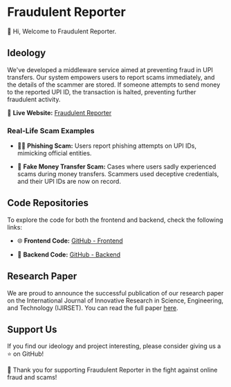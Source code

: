 # Fraudulent Reporter

👋 Hi, Welcome to Fraudulent Reporter.

## Ideology

We've developed a middleware service aimed at preventing fraud in UPI transfers. Our system empowers users to report scams immediately, and the details of the scammer are stored. If someone attempts to send money to the reported UPI ID, the transaction is halted, preventing further fraudulent activity.

🚀 **Live Website:** [Fraudulent Reporter](https://gigskyfrontend-main-nu1q.vercel.app/)

### Real-Life Scam Examples

- 🕵️‍♂️ **Phishing Scam:** Users report phishing attempts on UPI IDs, mimicking official entities.

- 💸 **Fake Money Transfer Scam:** Cases where users sadly experienced scams during money transfers. Scammers used deceptive credentials, and their UPI IDs are now on record.

## Code Repositories

To explore the code for both the frontend and backend, check the following links:

- 🌐 **Frontend Code:** [GitHub - Frontend](https://github.com/Aditya-Mishra19/GigPay/tree/main/gigskyfrontend-main)

- 🚀 **Backend Code:** [GitHub - Backend](https://github.com/Aditya-Mishra19/GigPay/tree/main/gigskybackend-main)

## Research Paper

We are proud to announce the successful publication of our research paper on the International Journal of Innovative Research in Science, Engineering, and Technology (IJIRSET). You can read the full paper [here](https://www.ijirset.com/upload/2023/december/32_Reducing.pdf).

## Support Us

If you find our ideology and project interesting, please consider giving us a ⭐ on GitHub!

🙏 Thank you for supporting Fraudulent Reporter in the fight against online fraud and scams!
